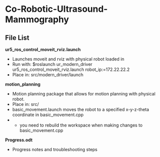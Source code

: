 # Co-Robotic-Ultrasound-Mammography

## File List
**ur5_ros_control_moveit_rviz.launch**

- Launches moveit and rviz with physical robot loaded in
- Run with: $roslaunch ur_modern_driver ur5_ros_control_moveit_rviz.launch robot_ip:=172.22.22.2
- Place in: src/modern_driver/launch

**motion_planning**

- Motion planning package that allows for motion planning with physical robot.
- Place in: src/
- basic_movement.launch moves the robot to a specified x-y-z-theta coordinate in basic_movement.cpp
- - you need to rebuild the workspace when making changes to basic_movement.cpp

**Progress.odt**

- Progress notes and troubleshooting steps
